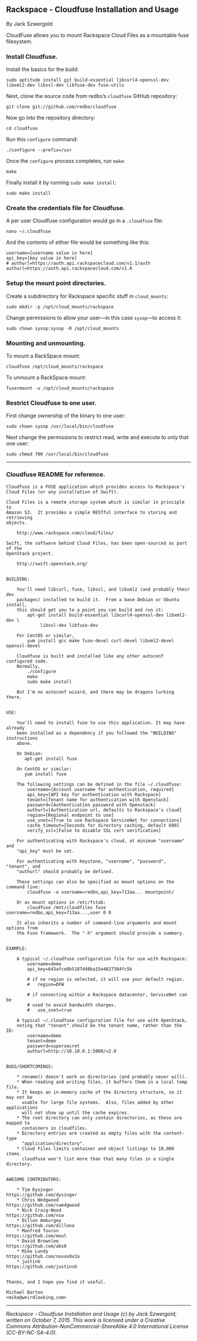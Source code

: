 ## Rackspace - Cloudfuse Installation and Usage

By Jack Szwergold

CloudFuse allows you to mount Rackspace Cloud Files as a mountable fuse filesystem.

### Install Cloudfuse.

Install the basics for the build:

	sudo aptitude install git build-essential libcurl4-openssl-dev libxml2-dev libssl-dev libfuse-dev fuse-utils

Next, clone the source code from redbo’s `cloudfuse` GitHub repository:

	git clone git://github.com/redbo/cloudfuse

Now go into the repository directory:

	cd cloudfuse

Run this `configure` command:

	./configure --prefix=/usr
	
Once the `configure` process completes, run `make`:

	make

Finally install it by running `sudo make install`:

	sudo make install

### Create the credentials file for Cloudfuse.

A per user Cloudfuse configuration would go in a `.cloudfuse` file:

	nano ~/.cloudfuse

And the contents of either file would be something like this:

	username=[username value in here]
	api_key=[key value in here]
	# authurl=https://auth.api.rackspacecloud.com/v1.1/auth
	authurl=https://auth.api.rackspacecloud.com/v1.0

### Setup the mount point directories.

Create a subdirectory for Rackspace specific stuff in `cloud_mounts`:

	sudo mkdir -p /opt/cloud_mounts/rackspace

Change permissions to allow your user—in this case `sysop`—to access it:

	sudo chown sysop:sysop -R /opt/cloud_mounts

### Mounting and unmounting.

To mount a RackSpace mount:

	cloudfuse /opt/cloud_mounts/rackspace

To unmount a RackSpace mount:

	fusermount -u /opt/cloud_mounts/rackspace

### Restrict Cloudfuse to one user.

First change ownership of the binary to one user:

	sudo chown sysop /usr/local/bin/cloudfuse

Next change the permissions to restrict read, write and execute to only that one user:

	sudo chmod 700 /usr/local/bin/cloudfuse

***

### Cloudfuse README for reference.

	Cloudfuse is a FUSE application which provides access to Rackspace's
	Cloud Files (or any installation of Swift).
	
	Cloud Files is a remote storage system which is similar in principle to
	Amazon S3.  It provides a simple RESTful interface to storing and retrieving
	objects.
	
	    http://www.rackspace.com/cloud/files/
	
	Swift, the software behind Cloud Files, has been open-sourced as part of the
	OpenStack project.
	
	    http://swift.openstack.org/
	
	
	BUILDING:
	
	    You'll need libcurl, fuse, libssl, and libxml2 (and probably their dev
	    packages) installed to build it.  From a base Debian or Ubuntu install,
	    this should get you to a point you can build and run it:
	        apt-get install build-essential libcurl4-openssl-dev libxml2-dev \
	             libssl-dev libfuse-dev
	
	    For CentOS or similar,
	        yum install gcc make fuse-devel curl-devel libxml2-devel openssl-devel
	
	    Cloudfuse is built and installed like any other autoconf configured code.
	    Normally,
	        ./configure
	        make
	        sudo make install
	
	    But I'm no autoconf wizard, and there may be dragons lurking there.
	
	
	USE:
	
	    You'll need to install fuse to use this application. It may have already
	    been installed as a dependency if you followed the "BUILDING" instructions
	    above.
	
	    On Debian:
	       apt-get install fuse
	
	    On CentOS or similar:
	       yum install fuse
	
	    The following settings can be defined in the file ~/.cloudfuse:
	        username=[Account username for authentication, required]
	        api_key=[API key for authentication with Rackspace]
	        tenant=[Tenant name for authentication with Openstack]
	        password=[Authentication password with Openstack]
	        authurl=[Authentication url, defaults to Rackspace's cloud]
	        region=[Regional endpoint to use]
	        use_snet=[True to use Rackspace ServiceNet for connections]
	        cache_timeout=[Seconds for directory caching, default 600]
	        verify_ssl=[False to disable SSL cert verification]
	
	    For authenticating with Rackspace's cloud, at minimum "username" and
	    "api_key" must be set.
	
	    For authenticating with Keystone, "username", "password", "tenant", and
	    "authurl" should probably be defined.
	
	    These settings can also be specified as mount options on the command line:
	        cloudfuse -o username=redbo,api_key=713aa... mountpoint/
	
	    Or as mount options in /etc/fstab:
	        cloudfuse /mnt/cloudfiles fuse username=redbo,api_key=713aa...,user 0 0
	
	    It also inherits a number of command-line arguments and mount options from
	    the Fuse framework.  The "-h" argument should provide a summary.
	
	
	EXAMPLE:
	
	    A typical ~/.cloudfuse configuration file for use with Rackspace:
	        username=demo
	        api_key=643afce8b5187d40ba15e4827384fc5b
	
	        # if no region is selected, it will use your default region.
	        #   region=DFW
	
	        # if connecting within a Rackspace datacenter, ServiceNet can be
	        # used to avoid bandwidth charges.
	        #   use_snet=true
	
	    A typical ~/.cloudfuse configuration file for use with OpenStack,
	    noting that "tenant" should be the tenant name, rather than the ID:
	        username=demo
	        tenant=demo
	        password=supersecret
	        authurl=http://10.10.0.1:5000/v2.0
	
	
	BUGS/SHORTCOMINGS:
	
	    * rename() doesn't work on directories (and probably never will).
	    * When reading and writing files, it buffers them in a local temp file.
	    * It keeps an in-memory cache of the directory structure, so it may not be
	      usable for large file systems.  Also, files added by other applications
	      will not show up until the cache expires.
	    * The root directory can only contain directories, as these are mapped to
	      containers in cloudfiles.
	    * Directory entries are created as empty files with the content-type
	      "application/directory".
	    * Cloud Files limits container and object listings to 10,000 items.
	      cloudfuse won't list more than that many files in a single directory.
	
	
	AWESOME CONTRIBUTORS:
	
	    * Tim Dysinger                                 https://github.com/dysinger
	    * Chris Wedgwood                               https://github.com/cwedgwood
	    * Nick Craig-Wood                              https://github.com/ncw
	    * Dillon Amburgey                              https://github.com/dillona
	    * Manfred Touron                               https://github.com/moul
	    * David Brownlee                               https://github.com/abs0
	    * Mike Lundy                                   https://github.com/novas0x2a
	    * justinb                                      https://github.com/justinsb
	
	
	Thanks, and I hope you find it useful.
	
	Michael Barton
	<mike@weirdlooking.com>

***

*Rackspace - Cloudfuse Installation and Usage (c) by Jack Szwergold; written on October 7, 2015. This work is licensed under a Creative Commons Attribution-NonCommercial-ShareAlike 4.0 International License (CC-BY-NC-SA-4.0).*